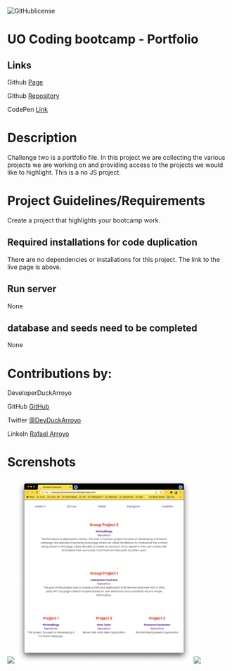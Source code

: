 ![GitHublicense](https://img.shields.io/npm/l/express?style=for-the-badge)

# UO Coding bootcamp - Portfolio

## Links

Github [Page](https://duckarroyo.github.io/challenge2/)

Github [Repository](https://github.com/DuckArroyo/challenge2)

CodePen [Link](https://codepen.io/DeveloperDuckArroyo/pen/ZEJPRvJ)

# Description

Challenge two is a portfolio file. In this project we are collecting the various projects we are working on and providing access to the projects we would like to highlight. This is a no JS project.

# Project Guidelines/Requirements

Create a project that highlights your bootcamp work.

## Required installations for code duplication

There are no dependencies or installations for this project. The link to the live page is above.

## Run server

None

## database and seeds need to be completed

None

# Contributions by:

DeveloperDuckArroyo

GitHub [GitHub](https://github.com/DuckArroyo)

Twitter [@DevDuckArroyo](https://twitter.com/DevDuckArroyo)

LinkeIn [Rafael Arroyo](https://www.linkedin.com/in/duckarroyo/)

# Screnshots

<img src="./photos/Portfolio1.png" style="width: 400px">

<img src="./photos/Portfolio2.png" style="width: 400px">

<img src="./photos/Portfolio3.png" style="width: 400px">

